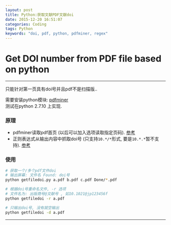 ```yaml
---
layout: post
title: Python:获取文献PDF文献doi
date: 2015-12-20 16:51:07
categories: Coding
tags: Python
keywords: "doi, pdf, python, pdfminer, regex" 
---
```


# Get DOI number from PDF file based on python 

-----

只能针对第一页具有doi号并且pdf不是扫描版..

需要安装python模块: [pdfminer](https://euske.github.io/pdfminer/)  
测试在python 2.7.10 上实现.

### 原理

- pdfminer读取pdf首页 (以后可以加入选项读取指定页码). [参考](/2015/12/18/pdfminer/)
- 正则表达式从输出内容中抓取doi号 (只支持`10.*/*`形式, 要是`10.*.*`暂不支持). [参考](http://stackoverflow.com/questions/27910/finding-a-doi-in-a-document-or-page)

### 使用

~~~bash
# 获取一个/多个pdf文件doi
# 输出屏幕: 文件名 Found: doi号
python getfiledoi.py a.pdf b.pdf c.pdf Done/*.pdf

# 根据doi号重命名文件, -r 选项
# 文件名为: 出版商号@文献号 , 如10.1021@jp123456f
python getfiledoi -r a.pdf

# 只输出doi号, 没有就空输出
python getfiledoi -d a.pdf
~~~

<script src="https://gist.github.com/platinhom/07475ec4efc514dd90d8.js?file=getfiledoi.py"></script>

------
